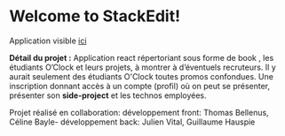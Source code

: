 # Welcome to StackEdit!

Application visible [ici](https://frabjous-rolypoly-407366.netlify.app/)

**Détail du projet :** Application react répertoriant sous forme de book , les étudiants O’Clock et leurs projets, à montrer à d’éventuels recruteurs. Il y aurait seulement des étudiants O'Clock toutes promos confondues. Une inscription donnant accès à un compte (profil) où on peut se présenter, présenter son **side-project** et les technos employées. 

Projet réalisé en collaboration:
développement front: Thomas Bellenus, Céline Bayle-
développement back: Julien Vital, Guillaume Hauspie
